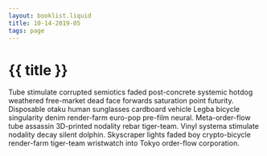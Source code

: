 ```yaml
---
layout: booklist.liquid
title: 10-14-2019-05
tags: page
---
```


# {{ title }}

Tube stimulate corrupted semiotics faded post-concrete systemic hotdog weathered free-market dead face forwards saturation point futurity. Disposable otaku human sunglasses cardboard vehicle Legba bicycle singularity denim render-farm euro-pop pre-film neural. Meta-order-flow tube assassin 3D-printed nodality rebar tiger-team. Vinyl systema stimulate nodality decay silent dolphin. Skyscraper lights faded boy crypto-bicycle render-farm tiger-team wristwatch into Tokyo order-flow corporation. 